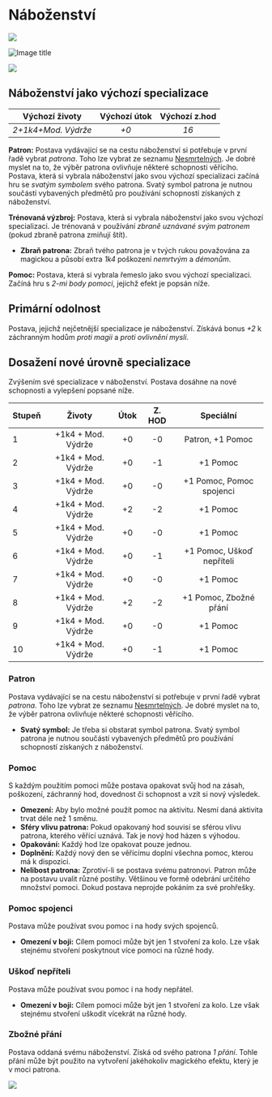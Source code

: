 # Náboženství

<img src="/assets/sep_line.png"/>

![Image title](/assets/classes/Acolyte.jpeg)

<img src="/assets/sep_line.png"/>

## Náboženství jako výchozí specializace

|   Výchozí životy    | Výchozí útok | Výchozí z.hod |
| :-----------------: | :----------: | :-----------: |
| *2+1k4+Mod. Výdrže* |     *+0*     |     *16*      |

**Patron:** Postava vydávající se na cestu náboženství si potřebuje v první řadě vybrat *patrona*. Toho lze vybrat ze seznamu [Nesmrtelných](/Starý%20svět%20%28Zasazení%29/gods/). Je dobré myslet na to, že výběr patrona ovlivňuje některé schopnosti věřícího. Postava, která si vybrala náboženství jako svou výchozí specializaci začíná hru se *svatým symbolem* svého patrona. Svatý symbol patrona je nutnou součástí vybavených předmětů pro používání schopností získaných z náboženství. 

**Trénovaná výzbroj:** Postava, která si vybrala náboženství jako svou výchozí specializaci. Je trénovaná v používání *zbraně uznávané svým patronem* (pokud zbraně patrona zmiňují štít).

- **Zbraň patrona:** Zbraň tvého patrona je v tvých rukou považována za magickou a působí extra *1k4* poškození *nemrtvým* a *démonům*.

**Pomoc:** Postava, která si vybrala řemeslo jako svou výchozí specializaci. Začíná hru s *2-mi body pomoci*, jejichž efekt je popsán níže.

## Primární odolnost

Postava, jejichž nejčetnější specializace je náboženství. Získává bonus *+2* k záchranným hodům *proti magii* a *proti ovlivnění mysli*.

## Dosažení nové úrovně specializace

Zvýšením své specializace v náboženství. Postava dosáhne na nové schopnosti a vylepšení popsané níže.

| Stupeň |       Životy       | Útok | Z. HOD |         Speciální         |
| :----- | :----------------: | :--: | :----: | :-----------------------: |
| 1      | +1k4 + Mod. Výdrže |  +0  |   -0   |     Patron, +1 Pomoc      |
| 2      | +1k4 + Mod. Výdrže |  +0  |   -1   |         +1 Pomoc          |
| 3      | +1k4 + Mod. Výdrže |  +0  |   -0   | +1 Pomoc, Pomoc spojenci  |
| 4      | +1k4 + Mod. Výdrže |  +2  |   -2   |         +1 Pomoc          |
| 5      | +1k4 + Mod. Výdrže |  +0  |   -0   |         +1 Pomoc          |
| 6      | +1k4 + Mod. Výdrže |  +0  |   -1   | +1 Pomoc, Uškoď nepříteli |
| 7      | +1k4 + Mod. Výdrže |  +0  |   -0   |         +1 Pomoc          |
| 8      | +1k4 + Mod. Výdrže |  +2  |   -2   |  +1 Pomoc, Zbožné přání   |
| 9      | +1k4 + Mod. Výdrže |  +0  |   -0   |         +1 Pomoc          |
| 10     | +1k4 + Mod. Výdrže |  +0  |   -1   |         +1 Pomoc          |

### Patron

Postava vydávající se na cestu náboženství si potřebuje v první řadě vybrat *patrona*. Toho lze vybrat ze seznamu [Nesmrtelných](/Starý%20svět%20%28Zasazení%29/gods/). Je dobré myslet na to, že výběr patrona ovlivňuje některé schopnosti věřícího.

- **Svatý symbol:** Je třeba si obstarat symbol patrona. Svatý symbol patrona je nutnou součástí vybavených předmětů pro používání schopností získaných z náboženství.

### Pomoc

S každým použitím pomoci může postava opakovat svůj hod na zásah, poškození, záchranný hod, dovednost či schopnost a vzít si nový výsledek.

- **Omezení:** Aby bylo možné použít pomoc na aktivitu. Nesmí daná aktivita trvat déle než 1 směnu.
- **Sféry vlivu patrona:** Pokud opakovaný hod souvisí se sférou vlivu patrona, kterého věřící uznává. Tak je nový hod házen s výhodou.
- **Opakování:** Každý hod lze opakovat pouze jednou.
- **Doplnění:** Každý nový den se věřícímu doplní všechna pomoc, kterou má k dispozici.
- **Nelibost patrona:** Zprotiví-li se postava svému patronovi. Patron může na postavu uvalit různé postihy. Většinou ve formě odebrání určitého množství pomoci. Dokud postava neprojde pokáním za své prohřešky.

### Pomoc spojenci

Postava může používat svou pomoc i na hody svých spojenců.

- **Omezení v boji:** Cílem pomoci může být jen 1 stvoření za kolo. Lze však stejnému stvoření poskytnout více pomoci na různé hody.

### Uškoď nepříteli

Postava může používat svou pomoc i na hody nepřátel.

- **Omezení v boji:** Cílem pomoci může být jen 1 stvoření za kolo. Lze však stejnému stvoření uškodit vícekrát na různé hody.

### Zbožné přání

Postava oddaná svému náboženství. Získá od svého patrona *1 přání*. Tohle přání může být použito na vytvoření jakéhokoliv magického efektu, který je v moci patrona.

<img src="/assets/sep_line.png"/>
